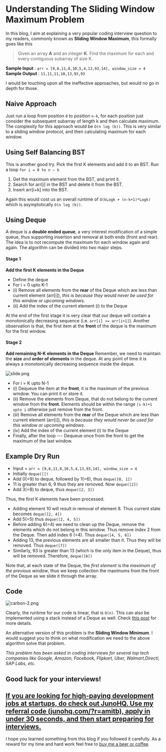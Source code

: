# Understanding The Sliding Window Maximum Problem


In this blog, I aim at explaining a very popular coding interview question to my readers, commonly known as **Sliding Window Maximum**, this formally goes like this

> Given an array **A** and an integer **K**. Find the maximum for each and every contiguous subarray of size K.

**Sample Input** : `arr = [9,6,11,8,10,5,4,13,93,14], window_size = 4` <br>
**Sample Output** : `11,11,11,10,13,93,93`

I would be touching upon all the ineffective approaches, but would no go in depth for those.

## Naive Approach
Just run a loop from position `0` to position `n-k`, for each position just consider the subsequent subarray of length k and then calculate maximum. The complexity for this approach would be `O(n log (k))`. This is very similar to a sliding window protocol, and then calculating maximum for each window.

## Using Self Balancing BST
This is another good try. Pick the first K elements and add it to an BST. Run a loop `for i = 0 to n – k`
1.  Get the maximum element from the BST, and print it.
2.  Search for arr[i] in the BST and delete it from the BST.
3.  Insert arr[i+k] into the BST.

Again this would cost us an overall runtime of `O(kLogk + (n-k+1)*Logk)` which is asymptotically `O(n log (k))`.

## Using Deque
A deque is a **double ended queue**, a very interest modification of a simple queue, thus supporting insertion and removal at both ends (front and rear). The idea is to not recompute the maximum for each window again and again.
The algorithm can be divided into two major steps.

#### Stage 1
**Add the first K elements in the Deque**

- Define the deque
- For i = 0 upto K-1
- (i) Remove all elements from the **rear** of the Deque which are less than current element (arr[i]), _this is because they would never be used for this window or upcoming windows_.
- (ii) Add the index of the current element (i) to the Deque

At the end of the first stage it is very clear that our deque will contain a monotonically decreasing sequence (i.e. `arr[i] >= arr[i+1]`). Another observation is that, the first item at the **front** of the deque is the maximum for the first window.

#### Stage 2
**Add remaining N-K elements in the Deque**
Remember, we need to maintain the **size** and **order of elements** in the deque. At any point of time it is always a monotonically decreasing sequence inside the deque.


![slide.png](https://cdn.hashnode.com/res/hashnode/image/upload/v1648760365611/zG21uXiNL.png)

- For i = K upto N-1
- (i) Dequeue the item at the **front**, it is the maximum of the previous window. You can print it or store it.
- (ii) Remove the elements from Deque, that do not belong to the current window from the **front**. Elements should be within the range `(i-k)+1 upto i` otherwise just remove from the front.
- (iii) Remove all elements from the **rear** of the Deque which are less than current element (arr[i]), _this is because they would never be used for this window or upcoming windows_.
- (iv)  Add the index of the current element (i) to the Deque
- Finally, after the loop --- Dequeue once from the front to get the maximum of the last window.

## Example Dry Run
- Input = `arr = [9,6,11,8,10,5,4,13,93,14], window_size = 4`
- Initially `deque([])`
- Add 0(=9) to deque, followed by 1(=6), thus `deque([0, 1])`
- 11 is greater than 6, 9 thus they are removed. Now `deque([2])`
- Add 3(=8) to deque, thus `deque([2, 3])`

Thus, the first K elements have been processed.

- Adding element 10 will result in removal of element 8. Thus current state becomes `deque([2, 4])`
- Add 5(=5) thus `deque([2, 4, 5])`
- Before adding 6(=4) we need to clean up the Deque, remove the elements which do not belong in this window. Thus remove index 2 from the Deque. Then add index 6 (=4). Thus `deque([4, 5, 6])`
- Adding 13, the previous elements are all smaller than it. Thus they will be removed. Thus `deque([7])`
- Similarly, 93 is greater than 13 (which is the only item in the Deque), thus will be removed. Therefore, `deque([8])`

Note that, at each state of the Deque, the *first element* is the *maximum of the previous window*, thus we keep collection the maximums from the front of the Deque as we slide it through the array.

## Code


![carbon-2.png](https://cdn.hashnode.com/res/hashnode/image/upload/v1648760465674/vy1rm3F_V.png)

Clearly, the runtime for our code is linear, that is `O(n)`. This can also be implemented using a stack instead of a Deque as well. Check [this post](https://www.geeksforgeeks.org/sliding-window-maximum-maximum-of-all-subarrays-of-size-k-using-stack-in-on-time/) for more details.

An alternative version of this problem is the **Sliding Window Minimum**. I would suggest you to think on what modification we need to the above algorithm solve that problem.

_This problem has been asked in coding interviews for several top tech companies like Google, Amazon, Facebook, Flipkart, Uber, Walmart,Directi, SAP Labs, etc._

Good luck for your interviews!
-------

[If you are looking for high-paying development jobs at startups, do check out JunoHQ. Use my referral code (junohq.com/?r=amitb), apply in under 30 seconds, and then start preparing for interviews.](https://junohq.com/?r=amitb)
-------
I hope you learned something from this blog if you followed it carefully. As a reward for my time and hard work feel free to [buy me a beer or coffee](https://www.buymeacoffee.com/amitrajit).